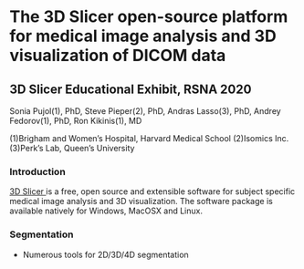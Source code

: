 # The 3D Slicer open-source platform for medical image analysis and 3D visualization of DICOM data 
## 3D Slicer Educational Exhibit, RSNA 2020

Sonia Pujol(1), PhD, Steve Pieper(2), PhD, 
Andras Lasso(3), PhD, Andrey Fedorov(1), PhD, Ron Kikinis(1), MD

(1)Brigham and Women’s Hospital, Harvard Medical School
(2)Isomics Inc.
(3)Perk’s Lab, Queen’s University

### Introduction

<a href="https://slicer.org"> 3D Slicer </a> is a free, open source and extensible software for subject specific medical image analysis and 3D visualization. The software package is available natively for Windows, MacOSX and Linux. 


### Segmentation

* Numerous tools for 2D/3D/4D segmentation 
